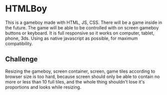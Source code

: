 # HTMLBoy
This is a gameboy made with HTML, JS, CSS.
There will be a game inside in the future.
The game will be able to be controlled with on screen gameboy buttons or keyboard.
It is full responsive so it works on computer, tablet, phone, 3ds.
Using as native javascript as possible, for maximum compatibility.

## Challenge
Resizing the gameboy, screen container, screen, game tiles according to browser size is too hard, because screen should only be able to contain no more or less than 10 full tiles, and the whole thing shouldn't lose it's proportions and looks while resizing.
